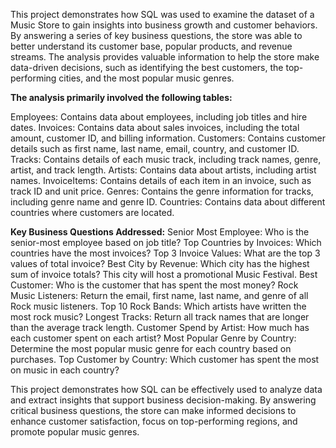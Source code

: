 This project demonstrates how SQL was used to examine the dataset of a Music Store to gain insights into business growth and customer behaviors. By answering a series of key business questions, the store was able to better understand its customer base, popular products, and revenue streams. The analysis provides valuable information to help the store make data-driven decisions, such as identifying the best customers, the top-performing cities, and the most popular music genres.

**The analysis primarily involved the following tables:**

Employees: Contains data about employees, including job titles and hire dates.
Invoices: Contains data about sales invoices, including the total amount, customer ID, and billing information.
Customers: Contains customer details such as first name, last name, email, country, and customer ID.
Tracks: Contains details of each music track, including track names, genre, artist, and track length.
Artists: Contains data about artists, including artist names.
InvoiceItems: Contains details of each item in an invoice, such as track ID and unit price.
Genres: Contains the genre information for tracks, including genre name and genre ID.
Countries: Contains data about different countries where customers are located.

**Key Business Questions Addressed:**
Senior Most Employee: Who is the senior-most employee based on job title?
Top Countries by Invoices: Which countries have the most invoices?
Top 3 Invoice Values: What are the top 3 values of total invoice?
Best City by Revenue: Which city has the highest sum of invoice totals? This city will host a promotional Music Festival.
Best Customer: Who is the customer that has spent the most money?
Rock Music Listeners: Return the email, first name, last name, and genre of all Rock music listeners.
Top 10 Rock Bands: Which artists have written the most rock music?
Longest Tracks: Return all track names that are longer than the average track length.
Customer Spend by Artist: How much has each customer spent on each artist?
Most Popular Genre by Country: Determine the most popular music genre for each country based on purchases.
Top Customer by Country: Which customer has spent the most on music in each country?

This project demonstrates how SQL can be effectively used to analyze data and extract insights that support business decision-making. By answering critical business questions, the store can make informed decisions to enhance customer satisfaction, focus on top-performing regions, and promote popular music genres.
